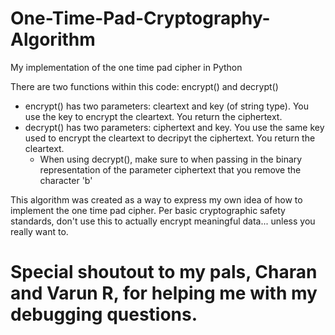 # One-Time-Pad-Cryptography-Algorithm
My implementation of the one time pad cipher in Python

There are two functions within this code: encrypt() and decrypt()
  - encrypt() has two parameters: cleartext and key (of string type). You use the key to encrypt the cleartext. You return the ciphertext.
  - decrypt() has two parameters: ciphertext and key. You use the same key used to encrypt the cleartext to decripyt the ciphertext. You return the cleartext.
    - When using decrypt(), make sure to when passing in the binary representation of the parameter ciphertext that you remove the character 'b'

This algorithm was created as a way to express my own idea of how to implement the one time pad cipher. Per basic cryptographic safety standards, don't use this to actually encrypt meaningful data... unless you really want to.

# Special shoutout to my pals, Charan and Varun R, for helping me with my debugging questions.
